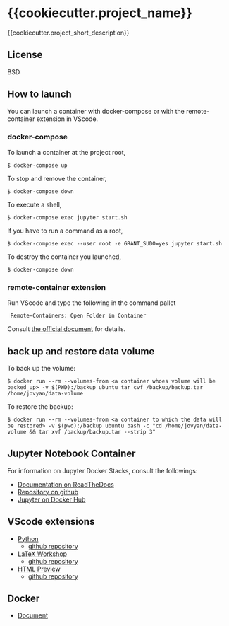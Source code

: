 # {{cookiecutter.project_name}}
{{cookiecutter.project_short_description}}

## License
BSD

## How to launch
You can launch a container with docker-compose or with the remote-container extension in VScode.

### docker-compose
To launch a container at the project root, 

    $ docker-compose up

To stop and remove the container,

    $ docker-compose down
    
To execute a shell,

    $ docker-compose exec jupyter start.sh

If you have to run a command as a root,

    $ docker-compose exec --user root -e GRANT_SUDO=yes jupyter start.sh

To destroy the container you launched,

    $ docker-compose down


### remote-container extension
Run VScode and type the following in the command pallet

     Remote-Containers: Open Folder in Container
     
Consult [the official document](https://code.visualstudio.com/docs/remote/containers) for details.

## back up and restore data volume

To back up the volume:

    $ docker run --rm --volumes-from <a container whoes volume will be backed up> -v $(PWD):/backup ubuntu tar cvf /backup/backup.tar /home/jovyan/data-volume

To restore the backup:

    $ docker run --rm --volumes-from <a container to which the data will be restored> -v $(pwd):/backup ubuntu bash -c "cd /home/jovyan/data-volume && tar xvf /backup/backup.tar --strip 3"

## Jupyter Notebook Container
For information on Jupyter Docker Stacks, consult the followings:
  * [Documentation on ReadTheDocs](https://jupyter-docker-stacks.readthedocs.io/en/latest/index.html)
  * [Repository on github](https://github.com/jupyter/docker-stacks)
  * [Jupyter on Docker Hub](https://hub.docker.com/u/jupyter/)

## VScode extensions
* [Python](https://marketplace.visualstudio.com/items?itemName=ms-python.python)
    * [github repository](https://github.com/Microsoft/vscode-python)
* [LaTeX Workshop](https://marketplace.visualstudio.com/items?itemName=James-Yu.latex-workshop)
    * [github repository](https://github.com/James-Yu/LaTeX-Workshop/)
* [HTML Preview](https://marketplace.visualstudio.com/items?itemName=tht13.html-preview-vscode)
    * [github repository](https://github.com/tht13/html-preview-vscode)

## Docker
* [Document](https://docs.docker.com/)